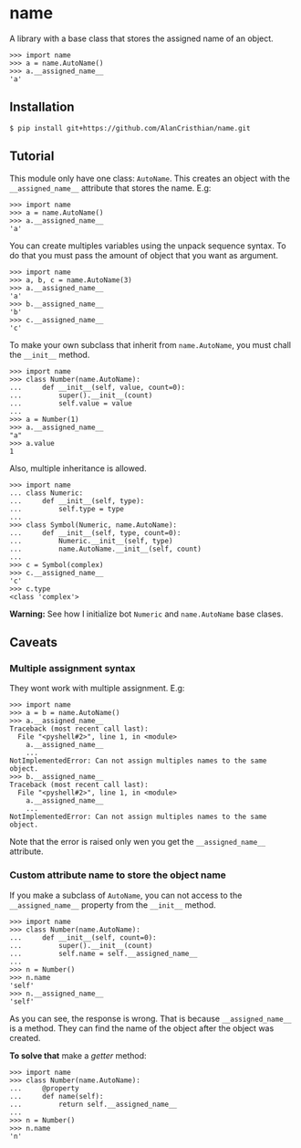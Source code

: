 # name

A library with a base class that stores the assigned name of an object.

```pycon
>>> import name
>>> a = name.AutoName()
>>> a.__assigned_name__
'a'
```

## Installation

```shell
$ pip install git+https://github.com/AlanCristhian/name.git
```

## Tutorial

This module only have one class: ``AutoName``. This creates an object with the
`__assigned_name__` attribute that stores the name. E.g:

```pycon
>>> import name
>>> a = name.AutoName()
>>> a.__assigned_name__
'a'
```

You can create multiples variables using the unpack sequence syntax. To do that
you must pass the amount of object that you want as argument.

```pycon
>>> import name
>>> a, b, c = name.AutoName(3)
>>> a.__assigned_name__
'a'
>>> b.__assigned_name__
'b'
>>> c.__assigned_name__
'c'
```

To make your own subclass that inherit from `name.AutoName`, you must chall
the `__init__` method.

```pycon
>>> import name
>>> class Number(name.AutoName):
...     def __init__(self, value, count=0):
...         super().__init__(count)
...         self.value = value
...
>>> a = Number(1)
>>> a.__assigned_name__
"a"
>>> a.value
1
```

Also, multiple inheritance is allowed.

```pycon
>>> import name
... class Numeric:
...     def __init__(self, type):
...         self.type = type
...
>>> class Symbol(Numeric, name.AutoName):
...     def __init__(self, type, count=0):
...         Numeric.__init__(self, type)
...         name.AutoName.__init__(self, count)
...
>>> c = Symbol(complex)
>>> c.__assigned_name__
'c'
>>> c.type
<class 'complex'>
```

**Warning:** See how I initialize bot `Numeric` and `name.AutoName`
base clases.

## Caveats

### Multiple assignment syntax

They wont work with multiple assignment. E.g:

```pycon
>>> import name
>>> a = b = name.AutoName()
>>> a.__assigned_name__
Traceback (most recent call last):
  File "<pyshell#2>", line 1, in <module>
    a.__assigned_name__
    ...
NotImplementedError: Can not assign multiples names to the same object.
>>> b.__assigned_name__
Traceback (most recent call last):
  File "<pyshell#2>", line 1, in <module>
    a.__assigned_name__
    ...
NotImplementedError: Can not assign multiples names to the same object.
```

Note that the error is raised only wen you get the `__assigned_name__`
attribute.

### Custom attribute name to store the object name

If you make a subclass of `AutoName`, you can not access to the
`__assigned_name__` property from the `__init__` method.

```pycon
>>> import name
>>> class Number(name.AutoName):
...     def __init__(self, count=0):
...         super().__init__(count)
...         self.name = self.__assigned_name__
...
>>> n = Number()
>>> n.name
'self'
>>> n.__assigned_name__
'self'
```

As you can see, the response is wrong. That is because `__assigned_name__` is a
method. They can find the name of the object after the object was created.

**To solve that** make a *getter* method:

```pycon
>>> import name
>>> class Number(name.AutoName):
...     @property
...     def name(self):
...         return self.__assigned_name__
...
>>> n = Number()
>>> n.name
'n'
```
